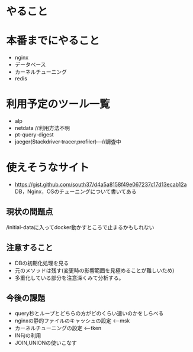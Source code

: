 # やること


# 本番までにやること
- nginx
- データベース
- カーネルチューニング
- redis

# 利用予定のツール一覧
- alp
- netdata //利用方法不明
- pt-query-digest
- ~~jaeger(Stackdriver tracer,profiler)　//調査中~~

# 使えそうなサイト
- https://gist.github.com/south37/d4a5a8158f49e067237c17d13ecab12a  
DB，Nginx，OSのチューニングについて書いてある

## 現状の問題点
/initial-dataに入ってdocker動かすところで止まるかもしれない


## 注意すること
- DBの初期化処理を見る
- 元のメソッドは残す(変更時の影響範囲を見極めることが難しいため)
- 多重化している部分を注意深くみて分析する。

## 今後の課題
- query秒とループとどちらの方がどのくらい速いのかをしらべる
- nginxの静的ファイルのキャッシュの設定 <--msk
- カーネルチューニングの設定 <--tken
- IN句の利用
- JOIN,UNIONの使いこなす
